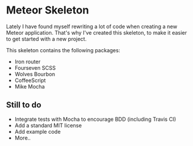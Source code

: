 # Meteor Skeleton

Lately I have found myself rewriting a lot of code when creating a new Meteor application. That's why I've created this skeleton, to make it easier to get started with a new project.

This skeleton contains the following packages:
* Iron router
* Fourseven SCSS
* Wolves Bourbon
* CoffeeScript
* Mike Mocha

## Still to do
* Integrate tests with Mocha to encourage BDD (including Travis CI)
* Add a standard MIT license
* Add example code
* More..
